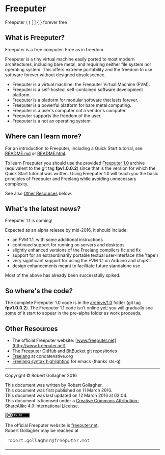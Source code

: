 <meta http-equiv="content-type" content="text/html;charset=utf-8">

# Freeputer

Freeputer ( ) \[ \] { } forever free

## What is Freeputer?

Freeputer is a free computer. Free as in freedom.

Freeputer is a tiny virtual machine easily ported to most modern architectures, including bare metal, and requiring neither file system nor operating system. This offers extreme portability and the freedom to use software forever without designed obsolescence.

* Freeputer is a virtual machine: the Freeputer Virtual Machine (FVM).
* Freeputer is a self-hosted, self-contained software development platform.
* Freeputer is a platform for modular software that lasts forever.
* Freeputer is a powerful platform for bare metal computing.
* Freeputer is a user's computer not a vendor's computer.
* Freeputer supports the freedom of the user.
* Freeputer is a not an operating system.

## Where can I learn more?

For an introduction to Freeputer, including a Quick Start tutorial, see [README.md](archive/1.0/README.md) or [README.html](archive/1.0/README.html).

To learn Freeputer you should use the provided [Freeputer 1.0](archive/1.0) archive (equivalent to the git tag **fpv1.0.0.2**) since that is the version for which the Quick Start tutorial was written. Using Freeputer 1.0 will teach you the basic principles of Freeputer and Freelang while avoiding unnecessary complexity.

See also [Other Resources](#other-freeputer-resources) below.

## What's the latest news?

Freeputer 1.1 is coming!

Expected as an alpha release by mid-2016, it should include:

* an FVM 1.1, with some additional instructions
* continued support for running on servers and desktops
* slightly enhanced versions of the Freelang compilers flc and flx
* support for an extraordinarily portable textual user-interface (the 'tape')
* very significant support for using the FVM 1.1 on Arduino and chipKIT
* design enhancements meant to facilitate future standalone use

Most of the above has already been successfully spiked.

## So where's the code?

The complete Freeputer 1.0 code is in the [archive/1.0](archive/1.0) folder (git tag **fpv1.0.0.2**). The Freeputer 1.1 code isn't online yet; you will gradually see some of it start to appear in the pre-alpha folder as work proceeds.

## Other Resources

* The official Freeputer website: [www.freeputer.net](http://www.freeputer.net)
* The Freeputer [GitHub](https://github.com/RobertGollagher/Freeputer) and [BitBucket](https://bitbucket.org/RobertGollagher/freeputer/src) git repositories
* [Freelang](http://www.concatenative.org/wiki/view/Freelang) at concatenative.org
* [Freelang syntax highlighting](https://bitbucket.org/sts-q/freeputer/src) for emacs (thanks sts-q)

---

Copyright © Robert Gollagher 2016  

This document was written by Robert Gollagher.  
This document was first published on 11 March 2016.  
This document was last updated on 12 March 2016 at 02:04.  
This document is licensed under a [Creative Commons Attribution-ShareAlike 4.0 International License](http://creativecommons.org/licenses/by-sa/4.0/).

[![](doc/img/80x15.png)](http://creativecommons.org/licenses/by-sa/4.0/)


The official Freeputer website is [freeputer.net](http://www.freeputer.net).  
Robert Gollagher may be reached at

![](doc/img/abc.png)

---

